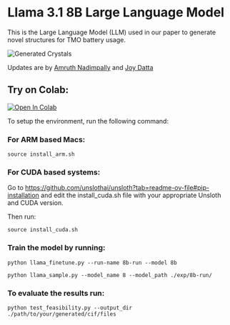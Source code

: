 # Llama 3.1 8B Large Language Model

This is the Large Language Model (LLM) used in our paper to generate novel structures for TMO battery usage.

![Generated Crystals](assets/structures.png)

Updates are by [Amruth Nadimpally](https://github.com/amruthn1) and [Joy Datta](https://github.com/joy1303125)

## Try on Colab:
<a target="_blank" href="https://colab.research.google.com/github/joy1303125/Generative-AI-for-battery-material/blob/main/LLM_for_TMO_materials/LLM_for_TMO_materials.ipynb">
  <img src="https://colab.research.google.com/assets/colab-badge.svg" alt="Open In Colab"/>
</a>

<br/>

To setup the environment, run the following command:

### For ARM based Macs:

```
source install_arm.sh
```

### For CUDA based systems:

Go to https://github.com/unslothai/unsloth?tab=readme-ov-file#pip-installation and edit the install_cuda.sh file with your appropriate Unsloth and CUDA version.

Then run:

```
source install_cuda.sh
```

### Train the model by running:

```
python llama_finetune.py --run-name 8b-run --model 8b
```

```
python llama_sample.py --model_name 8 --model_path ./exp/8b-run/
```

### To evaluate the results run:

```
python test_feasibility.py --output_dir ./path/to/your/generated/cif/files
```
